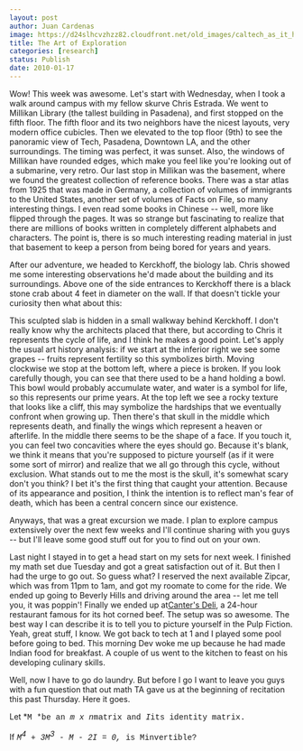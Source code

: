 ```yaml
---
layout: post
author: Juan Cardenas
image: https://d24slhcvzhzz82.cloudfront.net/old_images/caltech_as_it_happens/6a0105349b8251970b012876e334c0970c.jpg
title: The Art of Exploration
categories: [research]
status: Publish
date: 2010-01-17
---
```



Wow! This week was awesome. Let's start with Wednesday, when I took a walk around campus with my fellow skurve Chris Estrada. We went to Millikan Library (the tallest building in Pasadena), and first stopped on the fifth floor. The fifth floor and its two neighbors have the nicest layouts, very modern office cubicles. Then we elevated to the top floor (9th) to see the panoramic view of Tech, Pasadena, Downtown LA, and the other surroundings. The timing was perfect, it was sunset. Also, the windows of Millikan have rounded edges, which make you feel like you're looking out of a submarine, very retro. Our last stop in Millikan was the basement, where we found the greatest collection of reference books. There was a star atlas from 1925 that was made in Germany, a collection of volumes of immigrants to the United States, another set of volumes of Facts on File, so many interesting things. I even read some books in Chinese -- well, more like flipped through the pages. It was so strange but fascinating to realize that there are millions of books written in completely different alphabets and characters. The point is, there is so much interesting reading material in just that basement to keep a person from being bored for years and years.

After our adventure, we headed to Kerckhoff, the biology lab. Chris showed me some interesting observations he'd made about the building and its surroundings. Above one of the side entrances to Kerckhoff there is a black stone crab about 4 feet in diameter on the wall. If that doesn't tickle your curiosity then what about this:

This sculpted slab is hidden in a small walkway behind Kerckhoff. I don't really know why the architects placed that there, but according to Chris it represents the cycle of life, and I think he makes a good point. Let's apply the usual art history analysis: if we start at the inferior right we see some grapes -- fruits represent fertility so this symbolizes birth. Moving clockwise we stop at the bottom left, where a piece is broken. If you look carefully though, you can see that there used to be a hand holding a bowl. This bowl would probably accumulate water, and water is a symbol for life, so this represents our prime years. At the top left we see a rocky texture that looks like a cliff, this may symbolize the hardships that we eventually confront when growing up. Then there's that skull in the middle which represents death, and finally the wings which represent a heaven or afterlife. In the middle there seems to be the shape of a face. If you touch it, you can feel two concavities where the eyes should go. Because it's blank, we think it means that you're supposed to picture yourself (as if it were some sort of mirror) and realize that we all go through this cycle, without exclusion. What stands out to me the most is the skull, it's somewhat scary don't you think? I bet it's the first thing that caught your attention. Because of its appearance and position, I think the intention is to reflect man's fear of death, which has been a central concern since our existence.

Anyways, that was a great excursion we made. I plan to explore campus extensively over the next few weeks and I'll continue sharing with you guys -- but I'll leave some good stuff out for you to find out on your own.

Last night I stayed in to get a head start on my sets for next week. I finished my math set due Tuesday and got a great satisfaction out of it. But then I had the urge to go out. So guess what? I reserved the next available Zipcar, which was from 11pm to 1am, and got my roomate to come for the ride. We ended up going to Beverly Hills and driving around the area -- let me tell you, it was poppin'! Finally we ended up at<a href="https://www.cantersdeli.com/">Canter's Deli</a>, a 24-hour restaurant famous for its hot corned beef. The setup was so awesome. The best way I can describe it is to tell you to picture yourself in the Pulp Fiction. Yeah, great stuff, I know. We got back to tech at 1 and I played some pool before going to bed. This morning Dev woke me up because he had made Indian food for breakfast. A couple of us went to the kitchen to feast on his developing culinary skills.

Well, now I have to go do laundry. But before I go I want to leave you guys with a fun question that out math TA gave us at the beginning of recitation this past Thursday. Here it goes.

Let *<span style="font-size: 14px; font-family: Courier; ">M *be an *<span style="font-size: 14px; "><span style="font-family: Courier;">m x n*matrix and *<span style="font-size: 14px; "><span style="font-family: Courier;">I*its identity matrix.

If *<span style="font-size: 14px; font-family: Courier; ">M<sup><span style="font-size: 14px; font-family: Courier; ">4</sup><span style="font-size: 14px; font-family: Courier; "> + 3M<sup><span style="font-size: 14px; font-family: Courier; ">3</sup><span style="font-size: 14px; font-family: Courier; "> - M - 2I = 0,<span style="font-style: normal;"> is <span style="font-size: 14px; font-family: Courier; ">M<span style="font-style: normal;">invertible?*

